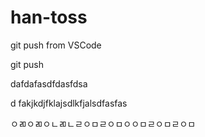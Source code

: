 # han-toss

git push from VSCode

git push

dafdafasdfdasfdsa

d fakjkdjfklajsdlkfjalsdfasfas

ㅇㄻㅇㄻㅇㄴㄻㄴㄹㅇㅁㄹㅇㅁㅇㅇㅁㄹㅇㅁㄹㅇㅁ
